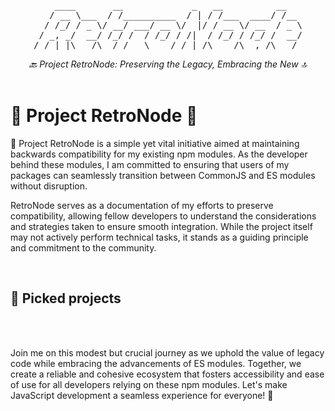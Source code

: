<pre align="center">
    ____       __             _   __          __   
   / __ \___  / /__________  / | / /___  ____/ /__ 
  / /_/ / _ \/ __/ ___/ __ \/  |/ / __ \/ __  / _ \
 / _, _/  __/ /_/ /  / /_/ / /|  / /_/ / /_/ /  __/
/_/ |_|\___/\__/_/   \____/_/ |_/\____/\__,_/\___/ 
</pre>                                              

<div align="center">
  <em>🔙 Project RetroNode: Preserving the Legacy, Embracing the New 🔝</em>
</div>

<br>


# 📜 Project RetroNode 🔮
🧬 Project RetroNode is a simple yet vital initiative aimed at maintaining backwards compatibility for my existing npm modules. As the developer behind these modules, I am committed to ensuring that users of my packages can seamlessly transition between CommonJS and ES modules without disruption.

RetroNode serves as a documentation of my efforts to preserve compatibility, allowing fellow developers to understand the considerations and strategies taken to ensure smooth integration. While the project itself may not actively perform technical tasks, it stands as a guiding principle and commitment to the community.

<br>

## 🍒 Picked projects

<br>
<br>

Join me on this modest but crucial journey as we uphold the value of legacy code while embracing the advancements of ES modules. Together, we create a reliable and cohesive ecosystem that fosters accessibility and ease of use for all developers relying on these npm modules. Let's make JavaScript development a seamless experience for everyone! 🚀
